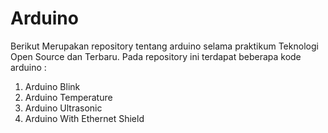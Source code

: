 # Arduino

Berikut Merupakan repository tentang arduino selama praktikum Teknologi Open Source dan Terbaru. Pada repository ini terdapat beberapa kode arduino :

 1. Arduino Blink
 2. Arduino Temperature
 3. Arduino Ultrasonic
 4. Arduino With Ethernet Shield

